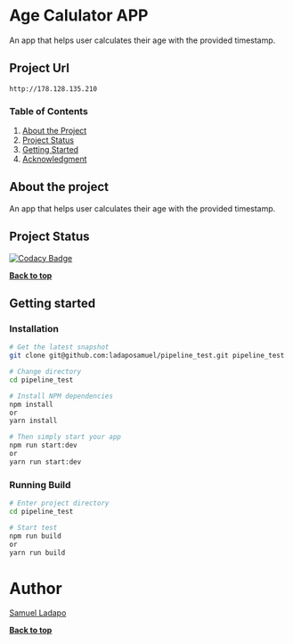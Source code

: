 # Age Calulator APP

An app that helps user calculates their age with the provided timestamp.

## Project Url

`http://178.128.135.210`

### Table of Contents

1. [About the Project](#about-the-project)
2. [Project Status](#project-status)
3. [Getting Started](#getting-started)
4. [Acknowledgment](#Acknowledgement)

## About the project

An app that helps user calculates their age with the provided timestamp.

## Project Status

[![Codacy Badge](https://app.codacy.com/project/badge/Grade/99c11b5c7c124aeebf27b2d7fcb39861)](https://www.codacy.com/gh/ladaposamuel/pipeline_test/dashboard?utm_source=github.com&utm_medium=referral&utm_content=ladaposamuel/pipeline_test&utm_campaign=Badge_Grade)

**[Back to top](#table-of-contents)**

## Getting started

### Installation

```bash
# Get the latest snapshot
git clone git@github.com:ladaposamuel/pipeline_test.git pipeline_test

# Change directory
cd pipeline_test

# Install NPM dependencies
npm install
or
yarn install

# Then simply start your app
npm run start:dev
or
yarn run start:dev
```

### Running Build

```bash
# Enter project directory
cd pipeline_test

# Start test
npm run build
or
yarn run build
```

# Author

[Samuel Ladapo](https://github.com/ladaposamuel/)

**[Back to top](#table-of-contents)**
